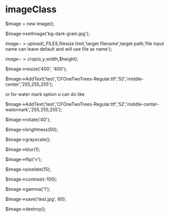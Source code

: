 # imageClass

$image = new Image();

$image->setImage('bg-dark-grain.jpg');


$image->upload($_FILES,filesize limit,'target filename',target path,'file input name can leave default and will use file as name');

$image->crop($x,$y,$width,$height);

$image->resize('400', '400');

$image->AddText('test','CFOneTwoTrees-Regular.ttf','52','middle-center','255,255,255');

or for water mark option u can do like

$image->AddText('test','CFOneTwoTrees-Regular.ttf','52','middle-center-watermark','255,255,255');

$image->rotate('40');

$image->brightness(50);

$image->grayscale();

$image->blur(1);

$image->flip('v');

$image->pixelate(15);

$image->contrast(-100);

$image->gamma('1');

$image->save('test.jpg', 60);

$image->destroy();
